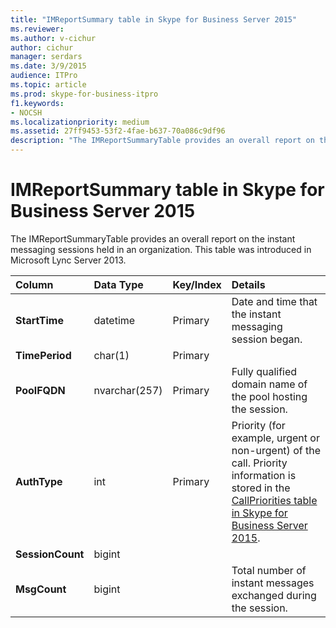 ```yaml
---
title: "IMReportSummary table in Skype for Business Server 2015"
ms.reviewer: 
ms.author: v-cichur
author: cichur
manager: serdars
ms.date: 3/9/2015
audience: ITPro
ms.topic: article
ms.prod: skype-for-business-itpro
f1.keywords:
- NOCSH
ms.localizationpriority: medium
ms.assetid: 27ff9453-53f2-4fae-b637-70a086c9df96
description: "The IMReportSummaryTable provides an overall report on the instant messaging sessions held in an organization. This table was introduced in Microsoft Lync Server 2013."
---
```


# IMReportSummary table in Skype for Business Server 2015
 
The IMReportSummaryTable provides an overall report on the instant messaging sessions held in an organization. This table was introduced in Microsoft Lync Server 2013.
  
|**Column**|**Data Type**|**Key/Index**|**Details**|
|:-----|:-----|:-----|:-----|
|**StartTime** <br/> |datetime  <br/> |Primary  <br/> |Date and time that the instant messaging session began.  <br/> |
|**TimePeriod** <br/> |char(1)  <br/> |Primary  <br/> ||
|**PoolFQDN** <br/> |nvarchar(257)  <br/> |Primary  <br/> |Fully qualified domain name of the pool hosting the session.  <br/> |
|**AuthType** <br/> |int  <br/> |Primary  <br/> |Priority (for example, urgent or non-urgent) of the call. Priority information is stored in the [CallPriorities table in Skype for Business Server 2015](callpriorities.md).  <br/> |
|**SessionCount** <br/> |bigint  <br/> |||
|**MsgCount** <br/> |bigint  <br/> ||Total number of instant messages exchanged during the session.  <br/> |
   

